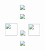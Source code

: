 <p align="center">
  <img src="https://files.catbox.moe/pdd2t9.png">
</p>
<p align="center">
  <img src="https://files.catbox.moe/ok9qz2.png">
</p>

<p align="center">
  <img src="https://files.catbox.moe/f6gv4b.png" height="40px">⠀<img src="https://files.catbox.moe/u36jo3.png">⠀<img src="https://files.catbox.moe/mw37i8.gif" height="38px">
</p>

<p align="center">
  <img src="https://files.catbox.moe/q8a0h8.png">
